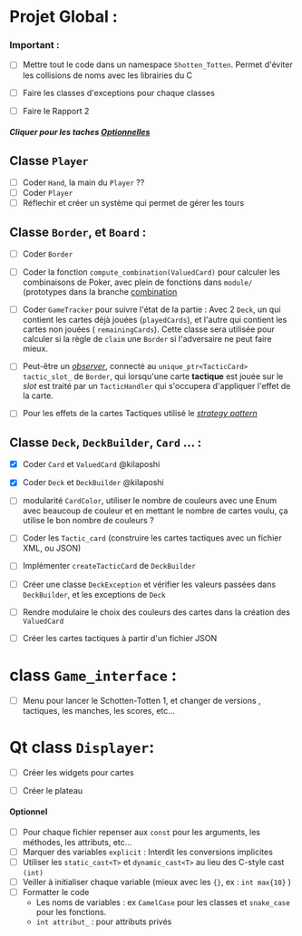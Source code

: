 

# Projet Global :
### Important :
- [ ] Mettre tout le code dans un namespace `Shotten_Totten`.
Permet d'éviter les collisions de noms avec les librairies du C 
- [ ] Faire les classes d'exceptions pour chaque classes

- [ ] Faire le Rapport 2

##### Cliquer pour les taches [Optionnelles](#optionnel)


## Classe `Player`
- [ ] Coder `Hand`, la main du `Player` ??
- [ ] Coder `Player`
- [ ] Réflechir et créer un système qui permet de gérer les tours

## Classe `Border`, et `Board` :
- [ ] Coder `Border`
- [ ] Coder la fonction `compute_combination(ValuedCard)` pour calculer les combinaisons de Poker, avec plein de fonctions dans `module/` (prototypes dans la branche [combination](https://github.com/kilaposhi/Shotten-Totten/tree/combination)
  
- [ ] Coder `GameTracker` pour suivre l'état de la partie :
Avec 2 `Deck`, un qui contient les cartes déjà jouées (`playedCards`), et l'autre qui contient
les cartes non jouées ( `remainingCards`). Cette classe sera utilisée pour calculer si la règle de `claim` une `Border`
si l'adversaire ne peut faire mieux.
  
  
- [ ] Peut-être un [*observer*](https://refactoring.guru/design-patterns/observer),
  connecté au `unique_ptr<TacticCard> tactic_slot_` de `Border`, qui lorsqu'une carte **tactique** est jouée sur le *slot*
  est traité par un `TacticHandler` qui s'occupera d'appliquer l'effet de la carte.
- [ ] Pour les effets de la cartes Tactiques utilisé le [*strategy pattern*](https://refactoring.guru/design-patterns/strategy)

## Classe `Deck`, `DeckBuilder`, `Card` ... :
- [x] Coder `Card` et `ValuedCard` @kilaposhi
- [x] Coder `Deck` et `DeckBuilder` @kilaposhi
   

- [ ] modularité `CardColor`, utiliser le nombre de couleurs avec une Enum avec beaucoup de couleur et en mettant le nombre de cartes voulu, ça utilise le bon nombre de couleurs ?
- [ ] Coder les `Tactic_card`  (construire les cartes tactiques avec un fichier XML, ou JSON)
- [ ] Implémenter `createTacticCard` de `DeckBuilder`
- [ ] Créer une classe `DeckException` et vérifier
les valeurs passées dans `DeckBuilder`, et les exceptions de `Deck`
- [ ] Rendre modulaire le choix des couleurs des cartes dans la création des `ValuedCard`
- [ ] Créer les cartes tactiques à partir d'un fichier JSON

# class `Game_interface` :
- [ ] Menu pour lancer le Schotten-Totten 1, et changer de versions
, tactiques, les manches, les scores, etc...

# Qt class `Displayer`: 
- [ ] Créer les widgets pour cartes
- [ ] Créer le plateau


#### Optionnel
- [ ] Pour chaque fichier repenser aux `const` pour les arguments, les méthodes, les attributs, etc...
- [ ] Marquer des variables `explicit` : Interdit les conversions implicites
- [ ] Utiliser les `static_cast<T>` et `dynamic_cast<T>` au lieu des C-style cast `(int)`
- [ ] Veiller à initialiser chaque variable (mieux avec les `{}`, ex : `int max{10}` )
- [ ] Formatter le code
    - Les noms de variables :  ex `CamelCase` pour les classes et `snake_case` pour les fonctions.
    - `int attribut_` : pour attributs privés
